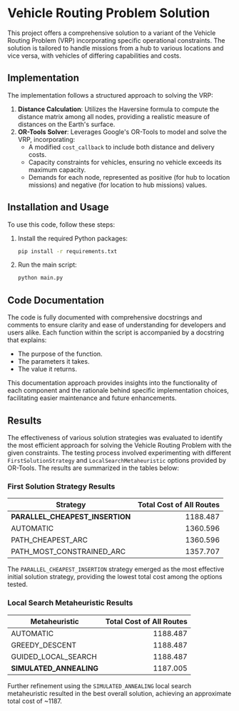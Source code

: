 # Vehicle Routing Problem Solution

This project offers a comprehensive solution to a variant of the Vehicle Routing Problem (VRP) incorporating specific operational constraints. The solution is tailored to handle missions from a hub to various locations and vice versa, with vehicles of differing capabilities and costs.

## Implementation

The implementation follows a structured approach to solving the VRP:

1. **Distance Calculation**: Utilizes the Haversine formula to compute the distance matrix among all nodes, providing a realistic measure of distances on the Earth's surface.
2. **OR-Tools Solver**: Leverages Google's OR-Tools to model and solve the VRP, incorporating:
   - A modified `cost_callback` to include both distance and delivery costs.
   - Capacity constraints for vehicles, ensuring no vehicle exceeds its maximum capacity.
   - Demands for each node, represented as positive (for hub to location missions) and negative (for location to hub missions) values.

## Installation and Usage

To use this code, follow these steps:

1. Install the required Python packages:
    ```bash
    pip install -r requirements.txt
2. Run the main script:
    ```bash
    python main.py

## Code Documentation

The code is fully documented with comprehensive docstrings and comments to ensure clarity and ease of understanding for developers and users alike. Each function within the script is accompanied by a docstring that explains:

- The purpose of the function.
- The parameters it takes.
- The value it returns.

This documentation approach provides insights into the functionality of each component and the rationale behind specific implementation choices, facilitating easier maintenance and future enhancements.

## Results

The effectiveness of various solution strategies was evaluated to identify the most efficient approach for solving the Vehicle Routing Problem with the given constraints. The testing process involved experimenting with different `FirstSolutionStrategy` and `LocalSearchMetaheuristic` options provided by OR-Tools. The results are summarized in the tables below:

### First Solution Strategy Results

| Strategy                       | Total Cost of All Routes |
|--------------------------------|-------------------------:|
| **PARALLEL_CHEAPEST_INSERTION**|                  1188.487|
| AUTOMATIC                     |                  1360.596|
| PATH_CHEAPEST_ARC             |                  1360.596|
| PATH_MOST_CONSTRAINED_ARC     |                  1357.707|

The `PARALLEL_CHEAPEST_INSERTION` strategy emerged as the most effective initial solution strategy, providing the lowest total cost among the options tested.

### Local Search Metaheuristic Results

| Metaheuristic         | Total Cost of All Routes |
|-----------------------|-------------------------:|
| AUTOMATIC             |                  1188.487|
| GREEDY_DESCENT        |                  1188.487|
| GUIDED_LOCAL_SEARCH   |                  1188.487|
| **SIMULATED_ANNEALING**|                 1187.005|

Further refinement using the `SIMULATED_ANNEALING` local search metaheuristic resulted in the best overall solution, achieving an approximate total cost of ~1187.  
